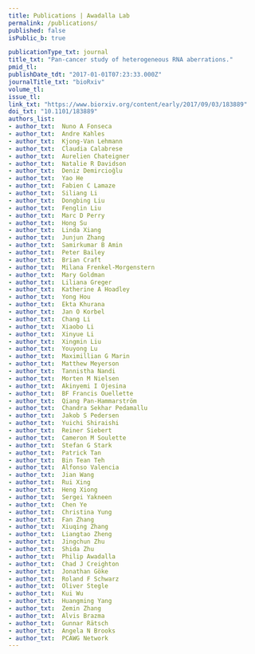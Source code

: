 ```yaml
---
title: Publications | Awadalla Lab
permalink: /publications/
published: false
isPublic_b: true

publicationType_txt: journal
title_txt: "Pan-cancer study of heterogeneous RNA aberrations."
pmid_tl: 
publishDate_tdt: "2017-01-01T07:23:33.000Z"
journalTitle_txt: "bioRxiv"
volume_tl:
issue_tl:
link_txt: "https://www.biorxiv.org/content/early/2017/09/03/183889"
doi_txt: "10.1101/183889"
authors_list:
- author_txt:  Nuno A Fonseca
- author_txt:  Andre Kahles
- author_txt:  Kjong-Van Lehmann
- author_txt:  Claudia Calabrese
- author_txt:  Aurelien Chateigner
- author_txt:  Natalie R Davidson
- author_txt:  Deniz Demircioğlu
- author_txt:  Yao He
- author_txt:  Fabien C Lamaze
- author_txt:  Siliang Li
- author_txt:  Dongbing Liu
- author_txt:  Fenglin Liu
- author_txt:  Marc D Perry
- author_txt:  Hong Su
- author_txt:  Linda Xiang
- author_txt:  Junjun Zhang
- author_txt:  Samirkumar B Amin
- author_txt:  Peter Bailey
- author_txt:  Brian Craft
- author_txt:  Milana Frenkel-Morgenstern
- author_txt:  Mary Goldman
- author_txt:  Liliana Greger
- author_txt:  Katherine A Hoadley
- author_txt:  Yong Hou
- author_txt:  Ekta Khurana
- author_txt:  Jan O Korbel
- author_txt:  Chang Li
- author_txt:  Xiaobo Li
- author_txt:  Xinyue Li
- author_txt:  Xingmin Liu
- author_txt:  Youyong Lu
- author_txt:  Maximillian G Marin
- author_txt:  Matthew Meyerson
- author_txt:  Tannistha Nandi
- author_txt:  Morten M Nielsen
- author_txt:  Akinyemi I Ojesina
- author_txt:  BF Francis Ouellette
- author_txt:  Qiang Pan-Hammarström
- author_txt:  Chandra Sekhar Pedamallu
- author_txt:  Jakob S Pedersen
- author_txt:  Yuichi Shiraishi
- author_txt:  Reiner Siebert
- author_txt:  Cameron M Soulette
- author_txt:  Stefan G Stark
- author_txt:  Patrick Tan
- author_txt:  Bin Tean Teh
- author_txt:  Alfonso Valencia
- author_txt:  Jian Wang
- author_txt:  Rui Xing
- author_txt:  Heng Xiong
- author_txt:  Sergei Yakneen
- author_txt:  Chen Ye
- author_txt:  Christina Yung
- author_txt:  Fan Zhang
- author_txt:  Xiuqing Zhang
- author_txt:  Liangtao Zheng
- author_txt:  Jingchun Zhu
- author_txt:  Shida Zhu
- author_txt:  Philip Awadalla
- author_txt:  Chad J Creighton
- author_txt:  Jonathan Göke
- author_txt:  Roland F Schwarz
- author_txt:  Oliver Stegle
- author_txt:  Kui Wu
- author_txt:  Huangming Yang
- author_txt:  Zemin Zhang
- author_txt:  Alvis Brazma
- author_txt:  Gunnar Rätsch
- author_txt:  Angela N Brooks
- author_txt:  PCAWG Network
---
```


